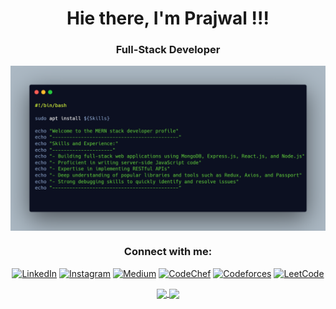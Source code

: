 <h1 align="center">Hie there, I'm Prajwal !!!</h1>
<h3 align="center" color="blue">Full-Stack Developer</h3>

<p align="center">
  <img align="center" alt="about me" src="about_me.png">
</p>

<h3 align="center">Connect with me:</h3>
<p align="center">
  <a href="https://linkedin.com/in/prajwalshah" target="_blank"><img src="https://img.shields.io/badge/-prajwalshah-blue?style=flat-square&logo=Linkedin&logoColor=white&link=https://www.linkedin.com/in/prajwalshah/" alt="LinkedIn"></a>
  <a href="https://instagram.com/pajju_0330" target="_blank"><img src="https://img.shields.io/badge/-@pajju_0330-e4405f?style=flat-square&logo=Instagram&logoColor=white&link=https://www.instagram.com/pajju_0330/" alt="Instagram"></a>
  <a href="https://medium.com/@prajwalshah" target="_blank"><img src="https://img.shields.io/badge/-@prajwalshah-12100E?style=flat-square&logo=Medium&logoColor=white&link=https://medium.com/@prajwalshah/" alt="Medium"></a>
  <a href="https://www.codechef.com/users/pajju_0330" target="_blank"><img src="https://img.shields.io/badge/-pajju__0330-bd0c00?style=flat-square&logo=CodeChef&logoColor=white&link=https://www.codechef.com/users/pajju_0330/" alt="CodeChef"></a>
  <a href="https://codeforces.com/profile/pajju04" target="_blank"><img src="https://img.shields.io/badge/-pajju04-3366cc?style=flat-square&logo=Codeforces&logoColor=white&link=https://codeforces.com/profile/pajju04/" alt="Codeforces"></a>
  <a href="https://www.leetcode.com/pajju_0330" target="_blank"><img src="https://img.shields.io/badge/-pajju__0330-FFA116?style=flat-square&logo=LeetCode&logoColor=white&link=https://www.leetcode.com/pajju_0330/" alt="LeetCode"></a>
</p>

<div align="center" >
  <a href="https://github.com/pajju0330">
    <img align="center" src="https://github-readme-stats.vercel.app/api/top-langs/?username=pajju0330&show_icons=true&theme=nightowl" />
  </a>
  <a href="https://github.com/pajju0330">
    <img align="center" src="https://github-readme-stats.vercel.app/api?username=pajju0330&show_icons=true&theme=nightowl" />
  </a>
</div>


